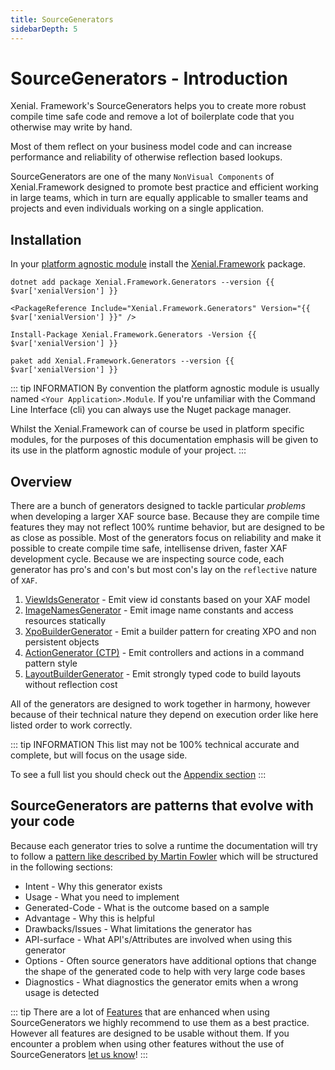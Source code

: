 ```yaml
---
title: SourceGenerators
sidebarDepth: 5
---
```


# SourceGenerators - Introduction

Xenial. Framework's SourceGenerators helps you to create more robust compile time safe code and remove a lot of boilerplate code that you otherwise may write by hand.

Most of them reflect on your business model code and can increase performance and reliability of otherwise reflection based lookups.

SourceGenerators are one of the many `NonVisual Components` of Xenial.Framework designed to promote best practice and efficient working in large teams, which in turn are equally applicable to smaller teams and projects and even individuals working on a single application.

## Installation

In your [platform agnostic module](https://docs.devexpress.com/eXpressAppFramework/118045/concepts/application-solution-components/application-solution-structure#projects) install the [Xenial.Framework](https://www.nuget.org/packages/Xenial.Framework/) package.

<code-group>
<code-block title=".NET CLI">

<div class="language-bash"><pre class="language-bash"><code>dotnet add package Xenial.Framework.Generators --version {{ $var['xenialVersion'] }}</code></pre></div>

</code-block>


<code-block title="PackageReference">

<div class="language-xml"><pre class="language-xml"><code>&ltPackageReference Include="Xenial.Framework.Generators" Version="{{ $var['xenialVersion'] }}" /&gt</code></pre></div>

</code-block>

<code-block title="Package Manager">

<div class="language-powershell"><pre class="language-powershell"><code>Install-Package Xenial.Framework.Generators -Version {{ $var['xenialVersion'] }}</code></pre></div>

</code-block>

<code-block title="Paket CLI">

<div class="language-bash"><pre><code>paket add Xenial.Framework.Generators --version {{ $var['xenialVersion'] }}</code></pre></div>

</code-block>

</code-group>

::: tip INFORMATION
By convention the platform agnostic module is usually named `<Your Application>.Module`.
If you're unfamiliar with the Command Line Interface (cli) you can always use the Nuget package manager.

Whilst the Xenial.Framework can of course be used in platform specific modules, for the purposes of this documentation emphasis will be given to its use in the platform agnostic module of your project.
:::

## Overview

There are a bunch of generators designed to tackle particular *problems* when developing a larger XAF source base. Because they are compile time features they may not reflect 100% runtime behavior, but are designed to be as close as possible.  Most of the generators focus on reliability and make it possible to create compile time safe, intellisense driven, faster XAF development cycle. Because we are inspecting source code, each generator has pro's and con's but most con's lay on the `reflective` nature of `XAF`.

1. [ViewIdsGenerator](/guide/source-generators-view-ids-generator.md) - Emit view id constants based on your XAF model
1. [ImageNamesGenerator]() - Emit image name constants and access resources statically
1. [XpoBuilderGenerator]() - Emit a builder pattern for creating XPO and non persistent objects
1. [ActionGenerator (CTP)]() - Emit controllers and actions in a command pattern style
1. [LayoutBuilderGenerator]() - Emit strongly typed code to build layouts without reflection cost

All of the generators are designed to work together in harmony, however because of their technical nature they depend on execution order like here listed order to work correctly.

::: tip INFORMATION
This list may not be 100% technical accurate and complete, but will focus on the usage side.

To see a full list you should check out the [Appendix section](/guide/appendix-source-generators.md)
:::

## SourceGenerators are patterns that evolve with your code

Because each generator tries to solve a runtime the documentation will try to follow a [pattern like described by Martin Fowler](https://en.wikipedia.org/wiki/Software_design_pattern#Documentation) which will be structured in the following sections:

* Intent - Why this generator exists
* Usage - What you need to implement
* Generated-Code - What is the outcome based on a sample
* Advantage - Why this is helpful
* Drawbacks/Issues - What limitations the generator has
* API-surface - What API's/Attributes are involved when using this generator
* Options - Often source generators have additional options that change the shape of the generated code to help with very large code bases
* Diagnostics - What diagnostics the generator emits when a wrong usage is detected

::: tip
There are a lot of [Features](/guide/appendix-enhance-xenial-source-generators.md) that are enhanced when using SourceGenerators we highly recommend to use them as a best practice.  However all features are designed to be usable without them. If you encounter a problem when using other features without the use of SourceGenerators [let us know](https://github.com/xenial-io/Xenial.Framework/issues/)!
:::
